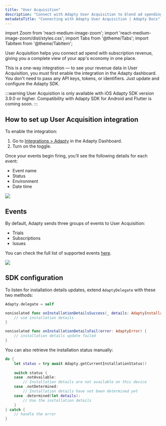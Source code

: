 ```yaml
---
title: "User Acquisition"
description: "Connect with Adapty User Acquisition to blend ad spending and subscription revenue and see the whole app economy in one place."
metadataTitle: "Connecting with Adapty User Acquisition | Adapty Docs"
---
```


import Zoom from 'react-medium-image-zoom';
import 'react-medium-image-zoom/dist/styles.css';
import Tabs from '@theme/Tabs';
import TabItem from '@theme/TabItem';

User Acquisition helps you connect ad spend with subscription revenue, giving you a complete view of your app's economy in one place. 

This is a one-way integration — to see your revenue data in User Acquisition, you must first enable the integration in the Adapty dashboard. You don't need to pass any API keys, tokens, or identifiers. Just update and configure the Adapty SDK.

:::warning
User Acquisition is only available with iOS Adapty SDK version 3.9.0 or higher. Compatibility with Adapty SDK for Android and Flutter is coming soon.
:::

## How to set up User Acquisition integration
To enable the integration:
1. Go to [Integrations > Adapty](https://app.adapty.io/integrations/user-acquisition) in the Adapty Dashboard.
2. Turn on the toggle.

Once your events begin firing, you’ll see the following details for each event:
- Event name
- Status
- Environment
- Date time

<Zoom>
  <img src={require('./img/toggle-ua.png').default}
  style={{
    border: '1px solid #727272', /* border width and color */
    width: '700px', /* image width */
    display: 'block', /* for alignment */
    margin: '0 auto' /* center alignment */
  }}
/>
</Zoom>

## Events

By default, Adapty sends three groups of events to User Acquisition:
- Trials
- Subscriptions
- Issues

You can check the full list of supported events [here](events.md).

<Zoom>
  <img src={require('./img/events-ua.png').default}
  style={{
    border: '1px solid #727272', /* border width and color */
    width: '700px', /* image width */
    display: 'block', /* for alignment */
    margin: '0 auto' /* center alignment */
  }}
/>
</Zoom>

## SDK configuration

To listen for installation details updates, extend `AdaptyDelegate` with these two methods:

<Tabs groupId="current-os" queryString>
<TabItem value="swift" label="iOS (Swift)" default>

```swift showLineNumbers
Adapty.delegate = self

nonisolated func onInstallationDetailsSuccess(_ details: AdaptyInstallationDetails) {
    // use installation details
}

nonisolated func onInstallationDetailsFail(error: AdaptyError) {
    // installation details update failed
}
```

</TabItem>
</Tabs>

You can also retrieve the installation status manually:

<Tabs groupId="current-os" queryString>
<TabItem value="swift" label="iOS (Swift)" default>

```swift showLineNumbers
do {
    let status = try await Adapty.getCurrentInstallationStatus()
    
    switch status {
    case .notAvailable:
        // Installation details are not available on this device
    case .notDetermined:
        // Installation details have not been determined yet
    case .determined(let details):
        // Use the installation details
    }
} catch {
    // handle the error
}
```

</TabItem>
</Tabs>